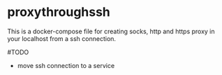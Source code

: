 # proxythroughssh
This is a docker-compose file for creating socks, http and https proxy in your localhost from a ssh connection.


#TODO

- move ssh connection to a service
